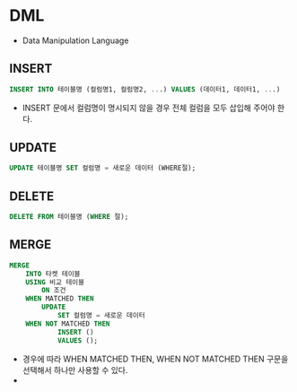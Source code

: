 # DML

* Data Manipulation Language

## INSERT

```sql
INSERT INTO 테이블명 (컬럼명1, 컬럼명2, ...) VALUES (데이터1, 데이터1, ...)
```
* INSERT 문에서 컬럼명이 명시되지 않을 경우 전체 컬럼을 모두 삽입해 주어야 한다.

## UPDATE
```sql
UPDATE 테이블명 SET 컬럼명 = 새로운 데이터 (WHERE절);
```

## DELETE
```sql
DELETE FROM 테이블명 (WHERE 절);
```

## MERGE
```sql
MERGE 
    INTO 타켓 테이블
    USING 비교 테이블
        ON 조건
    WHEN MATCHED THEN 
        UPDATE 
            SET 컬럼명 = 새로운 데이터
    WHEN NOT MATCHED THEN
            INSERT ()
            VALUES ();
```
* 경우에 따라 WHEN MATCHED THEN, WHEN NOT MATCHED THEN 구문을 선택해서 하나만 사용할 수 있다.
* 